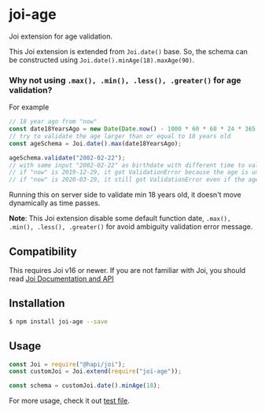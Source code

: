 # joi-age

Joi extension for age validation.

This Joi extension is extended from `Joi.date()` base. So, the schema can be constructed using `Joi.date().minAge(18).maxAge(90)`.

### Why not using `.max(), .min(), .less(), .greater()` for age validation?

For example

```js
// 18 year ago from "now"
const date18YearsAgo = new Date(Date.now() - 1000 * 60 * 60 * 24 * 365 * 18);
// try to validate the age larger than or equal to 18 years old
const ageSchema = Joi.date().max(date18YearsAgo);

ageSchema.validate("2002-02-22");
// with same input "2002-02-22" as birthdate with different time to validate.
// if "now" is 2019-12-29, it got ValidationError because the age is under 18
// if "now" is 2020-03-29, it still got ValidationError even if the age now is 18 years old
```

Running this on server side to validate min 18 years old, it doesn't move dynamically as time passes.

**Note**: This Joi extension disable some default function date, `.max(), .min(), .less(), .greater()` for avoid ambiguity validation error message.

## Compatibility

This requires Joi v16 or newer.
If you are not familiar with Joi, you should read [Joi Documentation and API](https://hapi.dev/family/joi/)

## Installation

```bash
$ npm install joi-age --save
```

## Usage

```js
const Joi = require("@hapi/joi");
const customJoi = Joi.extend(require("joi-age"));

const schema = customJoi.date().minAge(18);
```

For more usage, check it out [test file](./test/index.js).

